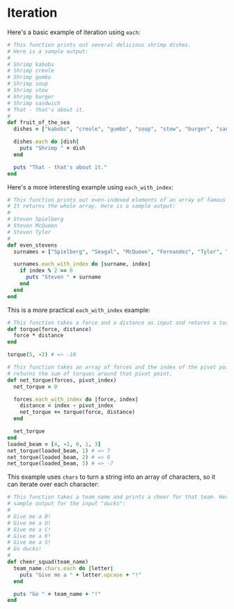 # Iteration

Here's a basic example of iteration using `each`:
```ruby
# This function prints out several delicious shrimp dishes.
# Here is a sample output:
#
# Shrimp kabobs
# Shrimp creole
# Shrimp gumbo
# Shrimp soup
# Shrimp stew
# Shrimp burger
# Shrimp sandwich
# That - that's about it.
#
def fruit_of_the_sea
  dishes = ["kabobs", "creole", "gumbo", "soup", "stew", "burger", "sandwich"]

  dishes.each do |dish|
    puts "Shrimp " + dish
  end

  puts "That - that's about it."
end
```

Here's a more interesting example using `each_with_index`:
```ruby
# This function prints out even-indexed elements of an array of famous Stevens.
# It returns the whole array. Here is a sample output:
#
# Steven Spielberg
# Steven McQueen
# Steven Tyler
#
def even_stevens
  surnames = ["Spielberg", "Seagal", "McQueen", "Fernandez", "Tyler", "Gerrard"]

  surnames.each_with_index do |surname, index|
    if index % 2 == 0
      puts "Steven " + surname
    end
  end
end
```

This is a more practical `each_with_index` example:
```ruby
# This function takes a force and a distance as input and returns a torque.
def torque(force, distance)
  force * distance
end

torque(5, -2) # => -10

# This function takes an array of forces and the index of the pivot point. It
# returns the sum of torques around that pivot point.
def net_torque(forces, pivot_index)
  net_torque = 0

  forces.each_with_index do |force, index|
    distance = index - pivot_index
    net_torque += torque(force, distance)
  end

  net_torque
end
loaded_beam = [4, -1, 0, 1, 3]
net_torque(loaded_beam, 1) # => 7
net_torque(loaded_beam, 2) # => 0
net_torque(loaded_beam, 3) # => -7
```

This example uses `chars` to turn a string into an array of characters, so it can iterate over each character:
```ruby
# This function takes a team_name and prints a cheer for that team. Here is a
# sample output for the input "ducks":
#
# Give me a D!
# Give me a U!
# Give me a C!
# Give me a K!
# Give me a S!
# Go ducks!
#
def cheer_squad(team_name)
  team_name.chars.each do |letter|
    puts "Give me a " + letter.upcase + "!"
  end

  puts "Go " + team_name + "!"
end
```

